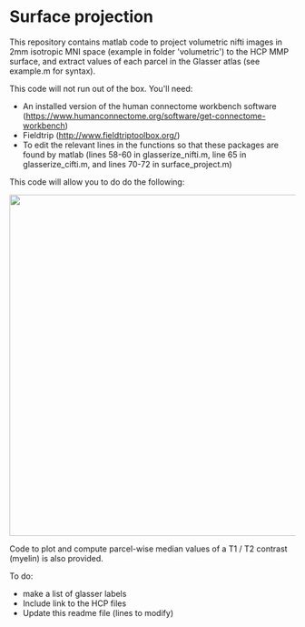 # Surface projection
 
This repository contains matlab code to project volumetric nifti images in 2mm isotropic MNI space (example in folder 'volumetric') to the HCP MMP surface, and extract values of each parcel in the Glasser atlas (see example.m for syntax). 

This code will not run out of the box. You'll need: 

 - An installed version of the human connectome workbench software (https://www.humanconnectome.org/software/get-connectome-workbench)
 - Fieldtrip (http://www.fieldtriptoolbox.org/)
 - To edit the relevant lines in the functions so that these packages are found by matlab (lines 58-60 in glasserize_nifti.m, line 65 in glasserize_cifti.m, and lines 70-72 in surface_project.m)

This code will allow you to do do the following:

<p align="center">
    <img src="https://ruudvandenbrink.files.wordpress.com/2019/12/overview.png" width="600"\>
</p>

Code to plot and compute parcel-wise median values of a T1 / T2 contrast (myelin) is also provided. 


To do:
 - make a list of glasser labels
 - Include link to the HCP files
 - Update this readme file (lines to modify)
 
